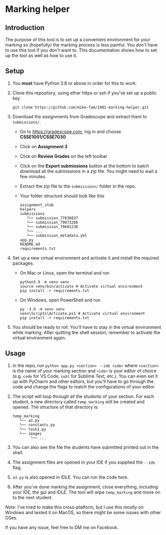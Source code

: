# Marking helper

## Introduction

The purpose of this tool is to set up a convenient environment for your marking so 
(hopefully) the marking process is less painful. You *don't* have to use this tool 
if you don't want to. This documentation shows how to set up the tool as well as 
how to use it.

## Setup

1. You **must** have Python 3.8 or above in order for this to work. 

2. Clone this repository, using ether https or ssh if you've set up a public key.
	```shell
	git clone https://github.com/mike-fam/1001-marking-helper.git
	```

3. Download the assignments from Gradescope and extract them to `submissions/`.
	* Go to https://gradescope.com, log in and choose **CSSE1001/CSSE7030**
	  
	* Click on **Assignment 3**
	  
	* Click on **Review Grades** on the left toolbar
	  
	* Click on the **Export submissions** button at the bottom to batch download
	all the submissions in a zip file. You might need to wait a few minutes.
	  
	* Extract the zip file to the `submissions/` folder in the repo.
	
	* Your folder structure should look like this
		```
        assignment_stub
        helpers
        submissions
           └── submission_77830837
           └── submission_79073266
           └── submission_79601236
           └── ...
           └── submission_metadata.yml
        app.py
        README.md
        requirements.txt
  		```
  
4. Set up a new virtual environment and activate it and install
   the required packages.
	* On Mac or Linux, open the terminal and run
		```shell
		python3.9 -m venv venv
		source venv/bin/activate # Activate virtual environment
		pip install -r requirements.txt
		```
  
	* On Windows, open PowerShell and run
		```shell
		py -3.9 -m venv venv
		venv\Scripts\Activate.ps1 # Activate virtual environment
		pip install -r requirements.txt
		```
  
5. You should be ready to roll. You'll have to stay in the virtual 
   environment while marking. After quitting the shell session, remember
   to activate the virtual environment again.

## Usage
1. In the repo, run `python app.py <section> --ide <ide>` where `<section>` 
   is the name of your marking section and `<ide>` 
   is your editor of choice (e.g. `code` for VS Code, `subl` for Sublime Text, etc.). 
   You can even set it up with PyCharm and other editors, but you'll have to 
   go through the code and change the flags to match the configurations of your editor.
2. The script will loop through all the students of your section. For each student, a
   new directory called `temp_marking` will be created and opened. 
   The structure of that directory is:
	```
    temp_marking
       └── a3.py
       └── constants.py
       └── task1.py
       └── images
            └── ...
	```

3. You can also see the file the students have submitted printed out in the shell.

4. The assignment files are opened in your IDE if you supplied the `--ide` flag.

4. `a3.py` is also opened in IDLE. You can run the code here.

5. After you've done marking the assignment, close everything, including your IDE,
   the gui and IDLE. The tool will wipe `temp_marking` and move on to the next student. 

*Note:* I've tried to make this cross-platform, but I use this mostly on Windows and tested it on MacOS, so there might be some issues with other OSes.

If you have any issue, feel free to DM me on Facebook.